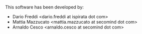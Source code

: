This software has been developed by:
* Dario Freddi <dario.freddi at ispirata dot com>
* Mattia Mazzucato <mattia.mazzucato at secomind dot com>
* Arnaldo Cesco <arnaldo.cesco at secomind dot com>
